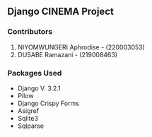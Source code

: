 ## Django CINEMA Project
### Contributors
1. NIYOMWUNGERI Aphrodise - (220003053)
2. DUSABE Ramazani - (219008463)

### Packages Used
- Django V. 3.2.1
- Pilow
- Django Crispy Forms
- Asigref
- Sqlite3
- Sqlparse 
